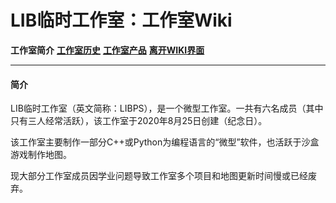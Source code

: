 # LIB临时工作室：工作室Wiki 
 
**工作室简介** **[工作室历史](history)** **[工作室产品](product)** **[离开WIKI界面](https://libps.github.io/About_us)**

------------

#### 简介
LIB临时工作室（英文简称：LIBPS），是一个微型工作室。一共有六名成员（其中只有三人经常活跃），该工作室于2020年8月25日创建（纪念日）。

该工作室主要制作一部分C++或Python为编程语言的“微型”软件，也活跃于沙盒游戏制作地图。

现大部分工作室成员因学业问题导致工作室多个项目和地图更新时间慢或已经废弃。
